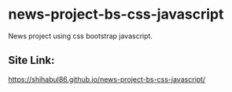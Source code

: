 # news-project-bs-css-javascript
News project using css bootstrap javascript.
## Site Link:
 https://shihabul86.github.io/news-project-bs-css-javascript/

